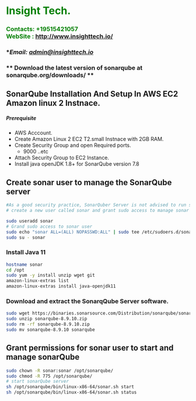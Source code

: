 #  **<span style="color:green">Insight Tech.</span>**
### **<span style="color:green">Contacts: +19515421057<br> WebSite : <http://www.insighttech.io/></span>**
### **Email: admin@insighttech.io*
### ** Download the latest version of sonarqube at sonarqube.org/downloads/ **


## SonarQube Installation And Setup In AWS EC2 Amazon linux 2 Instnace.
##### Prerequisite
+ AWS Acccount.
+ Create Amazon Linux 2 EC2 T2.small Instnace with 2GB RAM.
+ Create Security Group and open Required ports.
   + 9000 ..etc
+ Attach Security Group to EC2 Instance.
+ Install java openJDK 1.8+ for SonarQube version 7.8

## Create sonar user to manage the SonarQube server
```sh
#As a good security practice, SonarQuber Server is not advised to run sonar service as a root user, 
# create a new user called sonar and grant sudo access to manage sonar services as follows

sudo useradd sonar
# Grand sudo access to sonar user
sudo echo "sonar ALL=(ALL) NOPASSWD:ALL" | sudo tee /etc/sudoers.d/sonar
sudo su - sonar
```

### Install Java 11

``` sh
hostname sonar
cd /opt
sudo yum -y install unzip wget git
amazon-linux-extras list
amazon-linux-extras install java-openjdk11
```
### Download and extract the SonarqQube Server software.
```sh
sudo wget https://binaries.sonarsource.com/Distribution/sonarqube/sonarqube-8.9.10.zip
sudo unzip sonarqube-8.9.10.zip
sudo rm -rf sonarqube-8.9.10.zip
sudo mv sonarqube-8.9.10 sonarqube
```

## Grant permissions for sonar user to start and manage sonarQube
```sh
sudo chown -R sonar:sonar /opt/sonarqube/
sudo chmod -R 775 /opt/sonarqube/
# start sonarQube server
sh /opt/sonarqube/bin/linux-x86-64/sonar.sh start 
sh /opt/sonarqube/bin/linux-x86-64/sonar.sh status
```

